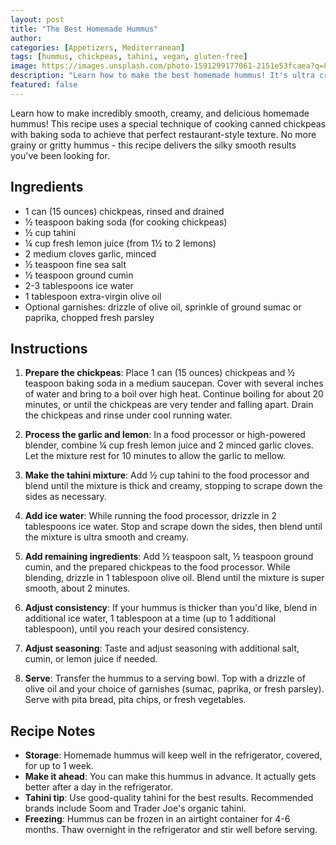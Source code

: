 ```yaml
---
layout: post
title: "The Best Homemade Hummus"
author:
categories: [Appetizers, Mediterranean]
tags: [hummus, chickpeas, tahini, vegan, gluten-free]
image: https://images.unsplash.com/photo-1591299177061-2151e53fcaea?q=80&w=1925&auto=format&fit=crop
description: "Learn how to make the best homemade hummus! It's ultra creamy, dreamy and light. This hummus recipe is easy to make—no need to peel your chickpeas!"
featured: false
---
```


Learn how to make incredibly smooth, creamy, and delicious homemade hummus! This recipe uses a special technique of cooking canned chickpeas with baking soda to achieve that perfect restaurant-style texture. No more grainy or gritty hummus - this recipe delivers the silky smooth results you've been looking for.

## Ingredients

- 1 can (15 ounces) chickpeas, rinsed and drained
- ½ teaspoon baking soda (for cooking chickpeas)
- ½ cup tahini
- ¼ cup fresh lemon juice (from 1½ to 2 lemons)
- 2 medium cloves garlic, minced
- ½ teaspoon fine sea salt
- ½ teaspoon ground cumin
- 2-3 tablespoons ice water
- 1 tablespoon extra-virgin olive oil
- Optional garnishes: drizzle of olive oil, sprinkle of ground sumac or paprika, chopped fresh parsley

## Instructions

1. **Prepare the chickpeas**: Place 1 can (15 ounces) chickpeas and ½ teaspoon baking soda in a medium saucepan. Cover with several inches of water and bring to a boil over high heat. Continue boiling for about 20 minutes, or until the chickpeas are very tender and falling apart. Drain the chickpeas and rinse under cool running water.

2. **Process the garlic and lemon**: In a food processor or high-powered blender, combine ¼ cup fresh lemon juice and 2 minced garlic cloves. Let the mixture rest for 10 minutes to allow the garlic to mellow.

3. **Make the tahini mixture**: Add ½ cup tahini to the food processor and blend until the mixture is thick and creamy, stopping to scrape down the sides as necessary.

4. **Add ice water**: While running the food processor, drizzle in 2 tablespoons ice water. Stop and scrape down the sides, then blend until the mixture is ultra smooth and creamy.

5. **Add remaining ingredients**: Add ½ teaspoon salt, ½ teaspoon ground cumin, and the prepared chickpeas to the food processor. While blending, drizzle in 1 tablespoon olive oil. Blend until the mixture is super smooth, about 2 minutes.

6. **Adjust consistency**: If your hummus is thicker than you'd like, blend in additional ice water, 1 tablespoon at a time (up to 1 additional tablespoon), until you reach your desired consistency.

7. **Adjust seasoning**: Taste and adjust seasoning with additional salt, cumin, or lemon juice if needed.

8. **Serve**: Transfer the hummus to a serving bowl. Top with a drizzle of olive oil and your choice of garnishes (sumac, paprika, or fresh parsley). Serve with pita bread, pita chips, or fresh vegetables.

## Recipe Notes

- **Storage**: Homemade hummus will keep well in the refrigerator, covered, for up to 1 week.
- **Make it ahead**: You can make this hummus in advance. It actually gets better after a day in the refrigerator.
- **Tahini tip**: Use good-quality tahini for the best results. Recommended brands include Soom and Trader Joe's organic tahini.
- **Freezing**: Hummus can be frozen in an airtight container for 4-6 months. Thaw overnight in the refrigerator and stir well before serving.
